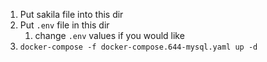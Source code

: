 1. Put sakila file into this dir
2. Put `.env` file in this dir
    1. change `.env` values if you would like
3. `docker-compose -f docker-compose.644-mysql.yaml up -d`

